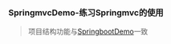 ### SpringmvcDemo-练习Springmvc的使用
> 项目结构功能与[SpringbootDemo](https://github.com/FutaoSmile/springbootFramework)一致
